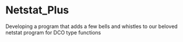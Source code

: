 # Netstat_Plus
Developing a program that adds a few bells and whistles to our beloved netstat program for DCO type functions
